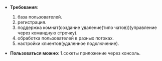 * __Требования__: 
    1. база пользователей.
    2. регистрация.
    3. поддержка комнат(создание удаление(типо чатов))(управление через командную строчку).
    4. обработка пользователей в разных потоках.
    5. настройки клиентов(удаленное подключение).

* __Пользоваться можно__: 
    1.сокеты приложение через консоль.
    
